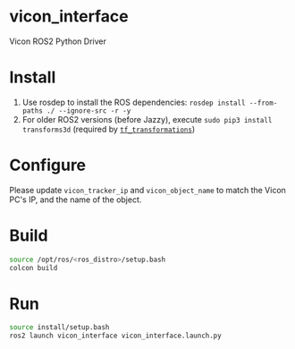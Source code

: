 # vicon_interface

Vicon ROS2 Python Driver

# Install

1. Use rosdep to install the ROS dependencies: `rosdep install --from-paths ./ --ignore-src -r -y`
2. For older ROS2 versions (before Jazzy), execute `sudo pip3 install transforms3d` (required by [`tf_transformations`](https://github.com/DLu/tf_transformations))

# Configure

Please update `vicon_tracker_ip` and `vicon_object_name` to match the Vicon PC's IP, and the name of the object.

# Build

```bash
source /opt/ros/<ros_distro>/setup.bash
colcon build
```

# Run

```bash
source install/setup.bash
ros2 launch vicon_interface vicon_interface.launch.py
```
